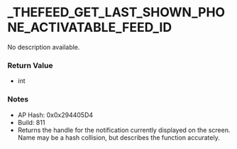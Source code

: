 # _THEFEED_GET_LAST_SHOWN_PHONE_ACTIVATABLE_FEED_ID

No description available.

### Return Value
* int

### Notes
* AP Hash: 0x0x294405D4
* Build: 811
* Returns the handle for the notification currently displayed on the screen. Name may be a hash collision, but describes the function accurately.

